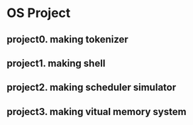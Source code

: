 # OS Project
## project0. making tokenizer
## project1. making shell
## project2. making scheduler simulator
## project3. making vitual memory system
